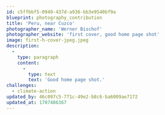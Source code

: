 ```yaml
---
id: c5ffbbf5-0949-437d-a936-bb3e9540bf9a
blueprint: photography_contribution
title: 'Peru, near Cuzco'
photographer_name: 'Werner Bischof'
photographer_website: 'first cover, good home page shot'
image: first-h-cover-jpeg.jpeg
description:
  -
    type: paragraph
    content:
      -
        type: text
        text: 'Good home page shot.'
challenges:
  - climate-action
updated_by: 46c097c5-771c-49e2-b8c6-ba6009ae7172
updated_at: 1707486367
---
```

